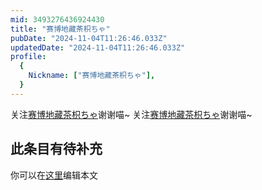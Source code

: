 ```yaml
---
mid: 3493276436924430
title: "赛博地藏茶枳ちゃ"
pubDate: "2024-11-04T11:26:46.033Z"
updatedDate: "2024-11-04T11:26:46.033Z"
profile:
  {
    Nickname: ["赛博地藏茶枳ちゃ"],
  }
---
```


关注[赛博地藏茶枳ちゃ](https://space.bilibili.com/3493276436924430)谢谢喵~ 关注[赛博地藏茶枳ちゃ](https://space.bilibili.com/3493276436924430)谢谢喵~

## 此条目有待补充
你可以在[这里](https://github.com/Yuhanawa/VTuber.ICU-Content/edit/master/v/赛博地藏茶枳ちゃ/index.md)编辑本文
